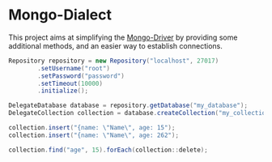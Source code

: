 # Mongo-Dialect
 
This project aims at simplifying the [Mongo-Driver](https://github.com/mongodb/mongo-java-driver) 
by providing some additional methods, and an easier way to establish connections.

````java
Repository repository = new Repository("localhost", 27017)
        .setUsername("root")
        .setPassword("password")
        .setTimeout(10000)
        .initialize();

DelegateDatabase database = repository.getDatabase("my_database");
DelegateCollection collection = database.createCollection("my_collection");

collection.insert("{name: \"Name\", age: 15");
collection.insert("{name: \"Name\", age: 262");

collection.find("age", 15).forEach(collection::delete);
````


